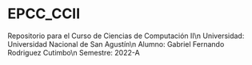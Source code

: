 # EPCC_CCII
Repositorio para el Curso de Ciencias de Computación II\n
Universidad: Universidad Nacional de San Agustín\n
Alumno: Gabriel Fernando Rodriguez Cutimbo\n
Semestre: 2022-A
